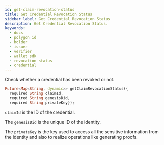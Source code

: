 ```yaml
---
id: get-claim-revocation-status
title: Get Credential Revocation Status
sidebar_label: Get Credential Revocation Status
description: Get Credential Revocation Status.
keywords:
  - docs
  - polygon id
  - holder
  - issuer
  - verifier
  - wallet sdk
  - revocation status
  - credential
---
```


Check whether a credential has been revoked or not.

```dart
Future<Map<String, dynamic>> getClaimRevocationStatus({
  required String claimId,
  required String genesisDid,
  required String privateKey});
```

`claimId` is the ID of the credential. 

The `genesisDid` is the unique ID of the identity.

The `privateKey` is the key used to access all the sensitive information from the identity and also to realize operations like generating proofs.